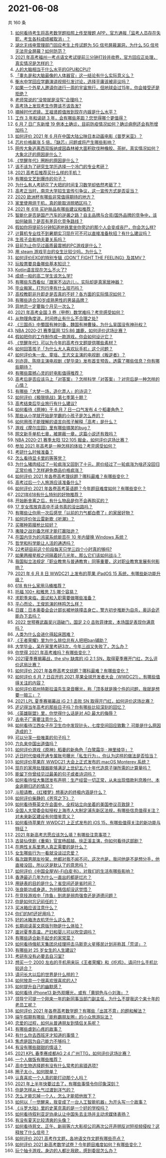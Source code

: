 # 2021-06-08

共 160 条

<!-- BEGIN -->
<!-- 最后更新时间 Tue Jun 08 2021 22:11:43 GMT+0800 (China Standard Time) -->

1. [如何看待考生将高考数学题拍照上传至搜题
   APP，官方通报「监考人员存在失职，考生各科成绩被取消」？](https://www.zhihu.com/question/463826989)
2. [湖北无线电管理部门回应考生上传试题为 5G 信号屏蔽漏洞，为什么 5G
   信号无法完全屏蔽？如何防范？](https://www.zhihu.com/question/463853973)
3. [2021
   年高考福州一考点语文考试提前三分钟打铃并收卷，官方回应正处理，真实情况是怎样的？](https://www.zhihu.com/question/463603842)
4. [人的大脑相当于什么水平的GPU和CPU?](https://www.zhihu.com/question/404006982)
5. [「睾丸是和大脑最像的人体器官」这一结论有什么实际意义么？](https://www.zhihu.com/question/463156456)
6. [衡水中学回应学霸演讲视频引发讨论，选择平庸该被非议吗？](https://www.zhihu.com/question/462967509)
7. [如果一个外星人邀请你进行一周的宇宙旅行，但地球会过15年，你会接受还是拒绝？](https://www.zhihu.com/question/463336626)
8. [老师常说的“没带就是没写”合理吗？](https://www.zhihu.com/question/457033055)
9. [高考场上发现考生作弊该不该告发?](https://www.zhihu.com/question/463567379)
10. [摘掉时代滤镜，王祖贤颜值放到现在内娱是什么水平？](https://www.zhihu.com/question/460820502)
11. [工作 3 年和读研 3 年，会有哪些差距？您觉得哪个更值得？](https://www.zhihu.com/question/463621272)
12. [6 月 7 日广东新增 19
    例本土确诊，目前防疫情况如何？确诊病例还会有所增加吗？](https://www.zhihu.com/question/463806780)
13. [如何评价 2021 年 6
    月在中国大陆公映日本动画电影《普罗米亚》？](https://www.zhihu.com/question/462217273)
14. [芯片价格飙涨 5 倍，「缺芯」问题或将产生哪些影响？](https://www.zhihu.com/question/463574415)
15. [网传大象逃离西双版纳或因森林被大面积砍伐种橡胶、茶树，真实情况如何？大象北迁的原因是什么？](https://www.zhihu.com/question/463575906)
16. [《觉醒年代》圈粉的原因是什么？](https://www.zhihu.com/question/460648920)
17. [该不该为了研究生学历选择一个冷门的专业考研？](https://www.zhihu.com/question/458850143)
18. [2021 高考后推荐买什么样的手机？](https://www.zhihu.com/question/460386683)
19. [有哪些文艺到爆炸的句子？](https://www.zhihu.com/question/308829198)
20. [为什么有人考研花了大把的时间复习数学却依然考砸了？](https://www.zhihu.com/question/390760713)
21. [高考正当时，南京大学招生宣传引争议，这一宣传方式是否妥当？](https://www.zhihu.com/question/463702038)
22. [2020 欧洲杯有哪些非常值得期待的地方？](https://www.zhihu.com/question/463813116)
23. [家里使用烘干机，真的能取消晾晒区吗？](https://www.zhihu.com/question/450607143)
24. [2021 年 618 买护肤品有哪些建议和推荐？](https://www.zhihu.com/question/397144646)
25. [智能化是否是国产汽车的逆袭之路？自主品牌与合资/国外品牌的竞争中，该如何破局？是否有差异化竞争路线？](https://www.zhihu.com/question/436854466)
26. [假如你将提前5分钟知道地铁里坐你旁边的那个人会变成丧尸，你会怎么样?](https://www.zhihu.com/question/463723763)
27. [计算机专业找不到暑期实习现在可不可以直接准备秋招？有什么建议吗？](https://www.zhihu.com/question/459194394)
28. [生孩子会影响夫妻关系吗？](https://www.zhihu.com/question/369792300)
29. [目前为止你见过画质最震撼的PC游戏是什么？](https://www.zhihu.com/question/334549140)
30. [用 steam 游戏平台的女生比较少吗，为什么？](https://www.zhihu.com/question/451787400)
31. [如何评价EXO的特别专辑《DON'T FIGHT THE
    FEELING》及其MV？](https://www.zhihu.com/question/458831246)
32. [玩股票要具备哪些基本知识？](https://www.zhihu.com/question/19807409)
33. [Kotlin语言现在怎么不火了?](https://www.zhihu.com/question/461471019)
34. [成绩一般的高二学生该怎么学?](https://www.zhihu.com/question/463170914)
35. [有哪些东西看似「跟家不沾边儿」，实际却是真家居神器？](https://www.zhihu.com/question/454606011)
36. [毕业搬家，打包行李有什么技巧吗？](https://www.zhihu.com/question/462408502)
37. [高校教职非升即走是否真的不好？各方面的实际情况如何？](https://www.zhihu.com/question/461415192)
38. [有哪些适合30岁成熟男性的男装品牌？](https://www.zhihu.com/question/265777777)
39. [异地恋一定要每个月见一次么？](https://www.zhihu.com/question/459310231)
40. [2021 年高考全国 3 卷（甲卷）数学难吗？考完感受如何？](https://www.zhihu.com/question/463705913)
41. [从物理角度讲，时间停止有什么不合理之处?](https://www.zhihu.com/question/463532554)
42. [《三国杀》中蜀国有神刘备，魏国有神曹操，为什么吴国没有神孙权？](https://www.zhihu.com/question/463422109)
43. [NBA 2020-21 赛季篮网 125:86
    雄鹿，如何评价这场比赛？](https://www.zhihu.com/question/463800490)
44. [假如把你的工作制作成一款游戏，你会如何设计它？](https://www.zhihu.com/question/462775862)
45. [《觉醒年代》可以为今年的高考作文题提供哪些素材？](https://www.zhihu.com/question/463608592)
46. [如何回答孩子「为什么大人喜欢玩手机」这个问题？](https://www.zhihu.com/question/447361406)
47. [如何评价朱一龙、童瑶、王志文主演的电视剧《叛逆者》？](https://www.zhihu.com/question/388601614)
48. [刘亦菲、陈晓主演电视剧《梦华录》发布首支预告，透露了哪些信息？你有哪些期待？](https://www.zhihu.com/question/463707226)
49. [有哪些震撼心灵的好电影值得推荐？](https://www.zhihu.com/question/353914676)
50. [高考后是否应该马上「对答案」？怎样科学「对答案」？对完后是一种怎样的心情？](https://www.zhihu.com/question/463614773)
51. [有哪些「大梦一场，造化弄人」的诗词？](https://www.zhihu.com/question/446679548)
52. [如何评价《极限挑战》第七季第十期？](https://www.zhihu.com/question/463503577)
53. [高考结束后毕业旅行有什么建议?](https://www.zhihu.com/question/459962607)
54. [如何看待《原神》于 6 月 7 日一口气发布 4 个稻妻角色？](https://www.zhihu.com/question/463756441)
55. [那些从小学就开始是学霸的小孩子是怎么养的？](https://www.zhihu.com/question/427567462)
56. [如何用孩子能理解的语言向孩子解释「高考」是什么？](https://www.zhihu.com/question/463208698)
57. [游戏《摩尔庄园》里有哪些搞笑的bug？](https://www.zhihu.com/question/463178196)
58. [网文新手单机七章，被屏蔽一章，这篇小说还有救吗？](https://www.zhihu.com/question/463752977)
59. [NBA 2020-21 赛季太阳 122:105
    掘金，如何评价这场比赛？](https://www.zhihu.com/question/463814681)
60. [参加 2021 年高考是一种怎样的体验？考完感受如何？](https://www.zhihu.com/question/463586362)
61. [考研什么时候准备？](https://www.zhihu.com/question/46869085)
62. [怎么看待显卡里的等等党？](https://www.zhihu.com/question/448323212)
63. [为什么猪肉经过了一轮疯涨又回到了十元，房价经过了一轮疯涨为啥还没回归正常价格？怎样避免商品价格疯涨？](https://www.zhihu.com/question/463497801)
64. [如何评价 2021 年各卷高考理综题？哪科最难？有哪些变化？](https://www.zhihu.com/question/463595895)
65. [高考过后一个人旅游应该准备什么?](https://www.zhihu.com/question/459454871)
66. [如何评价 2021
    年各卷高考英语题？今年题目难度如何？有哪些变化？](https://www.zhihu.com/question/463784127)
67. [2021年618有什么特别的好物推荐？](https://www.zhihu.com/question/461478895)
68. [开始断舍离之后，有什么物品是你不会再购买的？](https://www.zhihu.com/question/457895008)
69. [17 岁女孩放弃高中不读书真的没出路吗？](https://www.zhihu.com/question/456404042)
70. [有哪些让你用一次后感觉「以前的力气都白费了」的家居好物？](https://www.zhihu.com/question/420760487)
71. [如何评价张云雷新歌《听潮》？](https://www.zhihu.com/question/463789122)
72. [买哪种筋膜枪比较好？](https://www.zhihu.com/question/376327980)
73. [夷陵之战刘备怎样才能打赢陆逊？](https://www.zhihu.com/question/463713654)
74. [在国内华为的鸿蒙系统能否在 10 年内替换 Windows
    系统？](https://www.zhihu.com/question/462366986)
75. [哲学和科学能让人活的通透吗？](https://www.zhihu.com/question/463258300)
76. [22考研目前这个阶段每天只学三四个小时真的够吗?](https://www.zhihu.com/question/456380899)
77. [如果两艘星舰之间隔着好几光年，那么它们该如何战斗？](https://www.zhihu.com/question/462878987)
78. [我国拟立法规定「职业教育与普通教育」同等重要，这对职业教育发展有何影响？](https://www.zhihu.com/question/463692657)
79. [2021 年 6 月 8 日 WWDC21 上发布的苹果 iPadOS 15
    系统，有哪些新功能升级？](https://www.zhihu.com/question/463792155)
80. [618 有什么家用马桶推荐？](https://www.zhihu.com/question/280899557)
81. [托福 100+ 和雅思 7.5 哪个容易？](https://www.zhihu.com/question/26489793)
82. [求职季来临，面试和入职需要做哪些准备？](https://www.zhihu.com/question/462924309)
83. [平心而论，王俊凯演的林鸣怎么样？](https://www.zhihu.com/question/463762791)
84. [日媒：日本奥委会会计部长被地铁撞击身亡，警方初步推断为自杀，奥运会还能办下去吗？](https://www.zhihu.com/question/463640863)
85. [2022 世预赛武磊吴兴涵破门，国足 2:0
    击败菲律宾，本场国足表现你满意吗？](https://www.zhihu.com/question/463795476)
86. [人类为什么会进化得起床困难？](https://www.zhihu.com/question/463105583)
87. [《王者荣耀》里为什么排位总有人把把ban辅助？](https://www.zhihu.com/question/461168119)
88. [大学毕业，呆在家里考研3次，今年三战又失败了，怎么办？](https://www.zhihu.com/question/41692093)
89. [你觉得 2021 年高考难吗？有哪些变化？](https://www.zhihu.com/question/463675479)
90. [2021夏季赛揭幕战，the shy 缺席的 iG 2:1
    SN，取得夏季赛开门红，怎么评价这局比赛？](https://www.zhihu.com/question/463714199)
91. [如何评价 2021 年各卷高考文综题？哪科最难？有哪些变化？](https://www.zhihu.com/question/463595992)
92. [如何评价 6 月 7 日召开的 2021
    苹果全球开发者大会（WWDC21），有哪些值得关注的内容？](https://www.zhihu.com/question/463764581)
93. [如何评价郑州特斯拉温先生录音曝光，称「顶多就是换个件的问题，我就是想要一赔三」？](https://www.zhihu.com/question/463510939)
94. [2021 LPL 夏季赛揭幕战 iG 2:1 击败 SN
    取得开门红，如何评价这场比赛？](https://www.zhihu.com/question/463732484)
95. [还记得当年高考的那些日子吗？你有哪些比较深刻的回忆？](https://www.zhihu.com/question/463608450)
96. [《英雄联盟》里，你觉得什么话是对 AD 最大的侮辱？](https://www.zhihu.com/question/457722320)
97. [去电子厂需要注意什么？](https://www.zhihu.com/question/455726048)
98. [如何看待江西女子在卫生巾中发现针头，七度空间回应致歉？
    可能是什么原因造成的？](https://www.zhihu.com/question/463438703)
99. [可以分享一些唯美的句子吗？](https://www.zhihu.com/question/462072956)
100. [力丸来中国出道值吗？](https://www.zhihu.com/question/463265371)
101. [如何评价游戏《原神》稻妻的新角色「白鹭霜华 · 神里绫华」？](https://www.zhihu.com/question/463721778)
102. [近日时代俊峰开通专属账号曝光「私生行为」，你认为这样的做法是否恰当？](https://www.zhihu.com/question/463796878)
103. [如何评价苹果在 WWDC21 大会上正式发布的 macOS Monterey
     系统？](https://www.zhihu.com/question/463794403)
104. [现在的家用处理器能够满足上世纪五六十年代造原子弹所需的计算量吗？](https://www.zhihu.com/question/463181858)
105. [能留下你曾经见过最美的句子或者诗词吗？](https://www.zhihu.com/question/459338437)
106. [如何看待恒大集团发布声明：生产经营一切正常，从未出现借款利息晚付、本金逾期归还的情况？](https://www.zhihu.com/question/463617349)
107. [斗胆请教，《红楼梦》想表达的终极内涵是什么？](https://www.zhihu.com/question/54833966)
108. [如何评价柴静的《苍穹之下》？](https://www.zhihu.com/question/28502197)
109. [如何看待蔡英文在会面中，全程站立向坐着的美国参议员致辞？](https://www.zhihu.com/question/463513769)
110. [全国人大常委会拟授权上海市人大制定浦东新区法规，有哪些信息值得关注？对未来新区建设有何借鉴意义？](https://www.zhihu.com/question/463693326)
111. [如何看待苹果在 WWDC21 上正式发布的 iOS
     15，有哪些值得关注的新功能与特征？](https://www.zhihu.com/question/463789707)
112. [2021 年新高考志愿应该怎么填？有哪些注意事项？](https://www.zhihu.com/question/450148450)
113. [古装仙侠剧《重紫》官宣杨超越、徐正溪主演，你如何看待这部剧？](https://www.zhihu.com/question/463617982)
114. [在两性关系里男人真正需要的是什么？](https://www.zhihu.com/question/319606888)
115. [女生哪些行为一看就没谈过恋爱？](https://www.zhihu.com/question/274051741)
116. [每次跟男朋友吵架，他都对我不闻不问，这次也是，我问他是不是想分手，他直接没回，所以这是默认了的意思吗？](https://www.zhihu.com/question/303113863)
117. [如何评价《中国全屋Wi-Fi白皮书》，对我们的生活有哪些影响？](https://www.zhihu.com/question/463705015)
118. [香港最近几年为什么一直出的都是烂片？](https://www.zhihu.com/question/462877536)
119. [用链表的目的是什么？省空间还是省时间？](https://www.zhihu.com/question/31082722)
120. [张良能功成身退，为何韩信却没这觉悟？](https://www.zhihu.com/question/440992178)
121. [在竞技游戏中「炸鱼」到底是弱肉强食还是道德问题？](https://www.zhihu.com/question/307041782)
122. [你是如何忘记前任的？](https://www.zhihu.com/question/462186615)
123. [买冰箱应该注意什么？](https://www.zhihu.com/question/20178469)
124. [你们的M1还好用吗？](https://www.zhihu.com/question/447835410)
125. [好的冰箱洗衣机凭什么这么贵？](https://www.zhihu.com/question/463416036)
126. [长期阅读英文原版刊物是什么体验？](https://www.zhihu.com/question/264023044)
127. [面对夏季高温，产妇和婴儿可以吹空调吗？](https://www.zhihu.com/question/461128140)
128. [有哪些适合新手起步的家常菜？](https://www.zhihu.com/question/28304820)
129. [如何看待俄航天集团总经理抨击马斯克火星移民计划并称其「荒谬」？](https://www.zhihu.com/question/463587174)
130. [有哪些对 25 岁女生的人生建议?](https://www.zhihu.com/question/447599541)
131. [考研有没有必要去自习室?](https://www.zhihu.com/question/407177379)
132. [想买一个 2000
     左右的手机用来玩《王者荣耀》和《吃鸡》，请问什么手机比较适合？](https://www.zhihu.com/question/458078419)
133. [请问长大以后的世界是什么样的？](https://www.zhihu.com/question/462575562)
134. [如何放弃一个很喜欢很喜欢的人?](https://www.zhihu.com/question/461564379)
135. [如何提升自己的幽默感？](https://www.zhihu.com/question/19568671)
136. [如何看待 iPhone13
     新外观曝光，或有「黄铜色与小刘海」？](https://www.zhihu.com/question/463358441)
137. [领导宁可提一个刚来一年的新同事当部门副主任，为什么不提我这个来十年的老员工呢？](https://www.zhihu.com/question/458785731)
138. [如何评价 2021
     年各卷高考数学题？有哪些「出其不意」的题和解法？](https://www.zhihu.com/question/463527743)
139. [端午假期有哪些「能称霸朋友圈」的小众旅游玩法？](https://www.zhihu.com/question/463262656)
140. [恋爱的过程，如何从普通朋友到情侣关系呢？](https://www.zhihu.com/question/25316274)
141. [有哪些虐到心疼的故事？](https://www.zhihu.com/question/459608042)
142. [有什么你去西班牙才知道的事情？](https://www.zhihu.com/question/340140889)
143. [焦虑是因为自己能力不够吗？](https://www.zhihu.com/question/313138680)
144. [有没有哪些甜甜的情话？](https://www.zhihu.com/question/460123635)
145. [2021 KPL 春季赛成都AG 2:4
     广州TTG，如何评价这场比赛？](https://www.zhihu.com/question/463484387)
146. [一个人做饭有哪些推荐？](https://www.zhihu.com/question/24523223)
147. [高中生物选择题有没有什么常考的易错选项?](https://www.zhihu.com/question/447231694)
148. [圈子太小，如何脱单？](https://www.zhihu.com/question/28757606)
149. [认真喜欢一个人真的能打动那个人吗？](https://www.zhihu.com/question/371261725)
150. [2021 年上半年快要过去了，有哪些事情令你印象深刻？](https://www.zhihu.com/question/463406631)
151. [你是怎样从土气过渡到洋气的？](https://www.zhihu.com/question/267705489)
152. [怎么才能忘掉一个人，怎么才能把他放下？](https://www.zhihu.com/question/462483327)
153. [如何以「一觉醒来，我变成了一台人工智能机器」为开头写一个故事？](https://www.zhihu.com/question/462394457)
154. [《斗罗大陆》里的史莱克真的是一个好的学校吗？](https://www.zhihu.com/question/401677351)
155. [如何看待叙利亚足协承认让中国失去主场并主动求媒体表扬？](https://www.zhihu.com/question/463409034)
156. [有没有夏天比较清爽的头像？](https://www.zhihu.com/question/456333095)
157. [如何看待慈文、正午、新丽等六大影视公司再次公开声明反对短视频侵权？这释放了什么信号？](https://www.zhihu.com/question/463579622)
158. [如何评价 2021 高考作文题，各地语文作文题有哪些亮点？](https://www.zhihu.com/question/463569578)
159. [如何评价 2021
     新高考数学试卷？今年题目难度如何？有哪些变化？](https://www.zhihu.com/question/463698634)
160. [玩个抽卡游戏，身边的人都比我欧，感到委屈怎么办？](https://www.zhihu.com/question/462515325)

<!-- END -->
